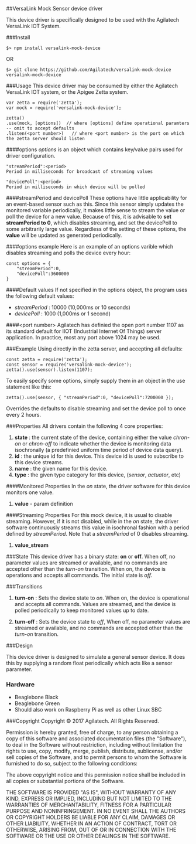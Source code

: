 ##VersaLink Mock Sensor device driver

This device driver is specifically designed to be used with the Agilatech VersaLink IOT System.

###Install
```
$> npm install versalink-mock-device
```
OR
```
$> git clone https://github.com/Agilatech/versalink-mock-device versalink-mock-device
```

###Usage
This device driver may be consumed by either the Agilatech VersaLink IOT system, or the
Apigee Zetta system.
```
var zetta = require('zetta');
var mock = require('versalink-mock-device');

zetta()
.use(mock, [options])  // where [options] define operational paramters -- omit to accept defaults
.listen(<port number>)   // where <port number> is the port on which the zetta server should listen
```

####options
_options_ is an object which contains key/value pairs used for driver configuration.

```
"streamPeriod":<period>
Period in milliseconds for broadcast of streaming values

"devicePoll":<period>
Period in milliseconds in which device will be polled
```

####streamPeriod and devicePoll
These options have little applicability for an event-based sensor such as this.  Since this sensor simply updates the monitored variable periodically, it makes little sense to stream the value or poll the device for a new value.  Because of this, it is advisable to **set streamPeriod to 0**, which disables streaming, and set the devicePoll to some arbitrarily large value. Regardless of the setting of these options, the **value** will be updated as generated periodically.

####options example
Here is an example of an options varible which disables streaming and polls the device every hour:
```
const options = {
    "streamPeriod":0, 
    "devicePoll":3600000
}
```

  
####Default values
If not specified in the options object, the program uses the following default values:
* _streamPeriod_ : 10000 (10,000ms or 10 seconds)
* _devicePoll_ : 1000 (1,000ms or 1 second)

    
####&lt;port number&gt;
Agilatech has definied the open port number 1107 as its standard default for IIOT (Industrial Internet Of Things) server application. In practice, most any port above 1024 may be used.


###Example
Using directly in the zetta server, and accepting all defaults:
```
const zetta = require('zetta');
const sensor = require('versalink-mock-device');
zetta().use(sensor).listen(1107);
```

To easily specify some options, simply supply them in an object in the use statement like this:
```
zetta().use(sensor, { "streamPeriod":0, "devicePoll":7200000 });
```
Overrides the defaults to disable streaming and set the device poll to once every 2 hours.

###Properties
All drivers contain the following 4 core properties:
1. **state** : the current state of the device, containing either the value *chron-on* or *chron-off* 
to indicate whether the device is monitoring data isochronally (a predefinied uniform time period of device data query).
2. **id** : the unique id for this device.  This device id is used to subscribe to this device streams.
3. **name** : the given name for this device.
4. **type** : the given type category for this device,  (_sensor_, _actuator_, etc)


####Monitored Properties
In the *on* state, the driver software for this device monitors one value.
1. **value** - param definition

  
####Streaming Properties
For this mock device, it is usual to disable streaming.  However, if it is not disabled, while in the *on* state, the driver software continuously streams this value in isochronal fashion with a period defined by *streamPeriod*. Note that a *streamPeriod* of 0 disables streaming.
1. **value_stream**
  

###State
This device driver has a binary state: __on__ or __off__. When off, no parameter values are streamed or available, and no commands are accepted other than the _turn-on_ transition. When on, the device is operations and accepts all commands.  The initial state is _off_.
  
  
###Transitions
1. **turn-on** : Sets the device state to *on*. When on, the device is operational and accepts all commands. Values are streamed, and the device is polled periodically to keep monitored values up to date.

2. **turn-off** : Sets the device state to *off*, When off, no parameter values are streamed or available, and no commands are accepted other than the _turn-on_ transition.

###Design

This device driver is designed to simulate a general sensor device.  It does this by supplying a random float periodically which acts like a sensor parameter. 


### Hardware

* Beaglebone Black
* Beaglebone Green
* Should also work on Raspberry Pi as well as other Linux SBC


###Copyright
Copyright © 2017 Agilatech. All Rights Reserved.

Permission is hereby granted, free of charge, to any person obtaining a copy of this software and associated documentation files (the "Software"), to deal in the Software without restriction, including without limitation the rights to use, copy, modify, merge, publish, distribute, sublicense, and/or sell copies of the Software, and to permit persons to whom the Software is furnished to do so, subject to the following conditions:

The above copyright notice and this permission notice shall be included in all copies or substantial portions of the Software.

THE SOFTWARE IS PROVIDED "AS IS", WITHOUT WARRANTY OF ANY KIND, EXPRESS OR IMPLIED, INCLUDING BUT NOT LIMITED TO THE WARRANTIES OF MERCHANTABILITY, FITNESS FOR A PARTICULAR PURPOSE AND NONINFRINGEMENT. IN NO EVENT SHALL THE AUTHORS OR COPYRIGHT HOLDERS BE LIABLE FOR ANY CLAIM, DAMAGES OR OTHER LIABILITY, WHETHER IN AN ACTION OF CONTRACT, TORT OR OTHERWISE, ARISING FROM, OUT OF OR IN CONNECTION WITH THE SOFTWARE OR THE USE OR OTHER DEALINGS IN THE SOFTWARE.

